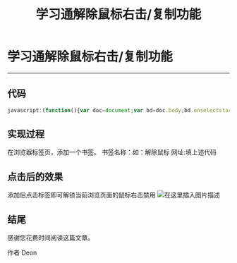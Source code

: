 ﻿---
layout: mypost
title: 学习通解除鼠标右击/复制功能
categories: [小技巧]
---
# 学习通解除鼠标右击/复制功能

------

## 代码
```javascript
javascript:(function(){var doc=document;var bd=doc.body;bd.onselectstart=bd.oncopy=bd.onpaste=bd.onkeydown=bd.oncontextmenu=bd.onmousemove=bd.onselectstart=bd.ondragstart=doc.onselectstart=doc.oncopy=doc.onpaste=doc.onkeydown=doc.oncontextmenu=null;doc.onselectstart=doc.oncontextmenu=doc.onmousedown=doc.onkeydown=function(){return true};with(document.wrappedJSObject||document){onmouseup=null;onmousedown=null;oncontextmenu=null}var arAllElements=document.getElementsByTagName('*');for(var i=arAllElements.length-1;i>=0;i--){var elmOne=arAllElements;with(elmOne.wrappedJSObject||elmOne){onmouseup=null;onmousedown=null}}alert(unescape('%u5DF2%u4E3A%u4F60%u89E3%u9669%u7F51%u9875%u53F3%u952E%u9650%u5236'));bd.style.webkitUserSelect='auto!important';bd.style.MozUserSelect='text!important';})()
```
## 实现过程
在浏览器标签页，添加一个书签。
书签名称：如：解除鼠标
网址:填上述代码

## 点击后的效果
添加后点击标签即可解锁当前浏览页面的鼠标右击禁用
![在这里插入图片描述](https://img-blog.csdnimg.cn/20201116105714122.png?x-oss-process=image/watermark,type_ZmFuZ3poZW5naGVpdGk,shadow_10,text_aHR0cHM6Ly9ibG9nLmNzZG4ubmV0L3FxXzM4NTkwNjky,size_16,color_FFFFFF,t_70#pic_center)

## 结尾
感谢您花费时间阅读这篇文章。

作者 Deon